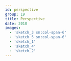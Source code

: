 ```yaml
---
id: perspective
group: 19
title: Perspective
date: 2018
images:
  - 'sketch_3 sm:col-span-6'
  - 'sketch_5 sm:col-span-6'
  - 'sketch_1'
  - 'sketch_4'
  - 'sketch_2'
---
```

